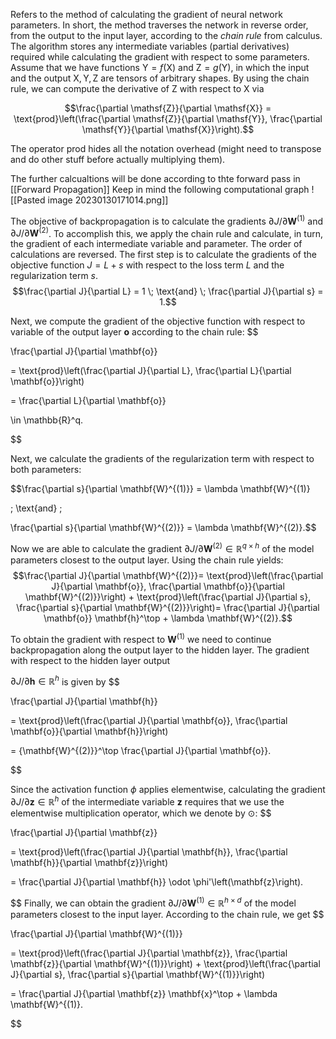 Refers to the method of calculating the gradient of neural network parameters. In short, the method traverses the network in reverse order, from the output to the input layer, according to the *chain rule* from calculus. The algorithm stores any intermediate variables (partial derivatives) required while calculating the gradient with respect to some parameters. Assume that we have functions $\mathsf{Y}=f(\mathsf{X})$ and $\mathsf{Z}=g(\mathsf{Y})$, in which the input and the output $\mathsf{X}, \mathsf{Y}, \mathsf{Z}$ are tensors of arbitrary shapes. By using the chain rule, we can compute the derivative of $\mathsf{Z}$ with respect to $\mathsf{X}$ via

  

$$\frac{\partial \mathsf{Z}}{\partial \mathsf{X}} = \text{prod}\left(\frac{\partial \mathsf{Z}}{\partial \mathsf{Y}}, \frac{\partial \mathsf{Y}}{\partial \mathsf{X}}\right).$$

  The operator $\text{prod}$ hides all the notation overhead (might need to transpose and do other stuff before actually multiplying them).

The further calcualtions will be done according to thte forward pass in [[Forward Propagation]]
Keep in mind the following computational graph 
![[Pasted image 20230130171014.png]]

The objective of backpropagation is to calculate the gradients $\partial J/\partial \mathbf{W}^{(1)}$ and $\partial J/\partial \mathbf{W}^{(2)}$.
To accomplish this, we apply the chain rule and calculate, in turn, the gradient of each intermediate variable and parameter. The order of calculations are reversed.
The first step is to calculate the gradients of the objective function $J=L+s$ with respect to the loss term $L$ and the regularization term $s$.
$$\frac{\partial J}{\partial L} = 1 \; \text{and} \; \frac{\partial J}{\partial s} = 1.$$

  

Next, we compute the gradient of the objective function with respect to variable of the output layer $\mathbf{o}$ according to the chain rule:
$$

\frac{\partial J}{\partial \mathbf{o}}

= \text{prod}\left(\frac{\partial J}{\partial L}, \frac{\partial L}{\partial \mathbf{o}}\right)

= \frac{\partial L}{\partial \mathbf{o}}

\in \mathbb{R}^q.

$$

Next, we calculate the gradients of the regularization term with respect to both parameters:

  

$$\frac{\partial s}{\partial \mathbf{W}^{(1)}} = \lambda \mathbf{W}^{(1)}

\; \text{and} \;

\frac{\partial s}{\partial \mathbf{W}^{(2)}} = \lambda \mathbf{W}^{(2)}.$$

  

Now we are able to calculate the gradient $\partial J/\partial \mathbf{W}^{(2)} \in \mathbb{R}^{q \times h}$ of the model parameters closest to the output layer. Using the chain rule yields:
$$\frac{\partial J}{\partial \mathbf{W}^{(2)}}= \text{prod}\left(\frac{\partial J}{\partial \mathbf{o}}, \frac{\partial \mathbf{o}}{\partial \mathbf{W}^{(2)}}\right) + \text{prod}\left(\frac{\partial J}{\partial s}, \frac{\partial s}{\partial \mathbf{W}^{(2)}}\right)= \frac{\partial J}{\partial \mathbf{o}} \mathbf{h}^\top + \lambda \mathbf{W}^{(2)}.$$

  To obtain the gradient with respect to $\mathbf{W}^{(1)}$ we need to continue backpropagation along the output layer to the hidden layer. The gradient with respect to the hidden layer output

$\partial J/\partial \mathbf{h} \in \mathbb{R}^h$ is given by
$$

\frac{\partial J}{\partial \mathbf{h}}

= \text{prod}\left(\frac{\partial J}{\partial \mathbf{o}}, \frac{\partial \mathbf{o}}{\partial \mathbf{h}}\right)

= {\mathbf{W}^{(2)}}^\top \frac{\partial J}{\partial \mathbf{o}}.

$$

Since the activation function $\phi$ applies elementwise, calculating the gradient $\partial J/\partial \mathbf{z} \in \mathbb{R}^h$ of the intermediate variable $\mathbf{z}$ requires that we use the elementwise multiplication operator, which we denote by $\odot$:
$$

\frac{\partial J}{\partial \mathbf{z}}

= \text{prod}\left(\frac{\partial J}{\partial \mathbf{h}}, \frac{\partial \mathbf{h}}{\partial \mathbf{z}}\right)

= \frac{\partial J}{\partial \mathbf{h}} \odot \phi'\left(\mathbf{z}\right).

$$
Finally, we can obtain the gradient $\partial J/\partial \mathbf{W}^{(1)} \in \mathbb{R}^{h \times d}$ of the model parameters closest to the input layer. According to the chain rule, we get
$$

\frac{\partial J}{\partial \mathbf{W}^{(1)}}

= \text{prod}\left(\frac{\partial J}{\partial \mathbf{z}}, \frac{\partial \mathbf{z}}{\partial \mathbf{W}^{(1)}}\right) + \text{prod}\left(\frac{\partial J}{\partial s}, \frac{\partial s}{\partial \mathbf{W}^{(1)}}\right)

= \frac{\partial J}{\partial \mathbf{z}} \mathbf{x}^\top + \lambda \mathbf{W}^{(1)}.

$$